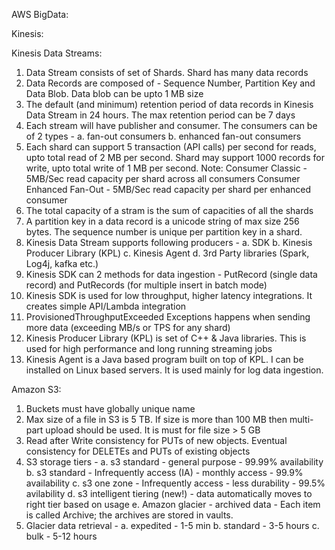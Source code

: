 AWS BigData:

Kinesis:

Kinesis Data Streams:

1. Data Stream consists of set of Shards. Shard has many data records
2. Data Records are composed of - Sequence Number, Partition Key and Data Blob. Data blob can be upto 1 MB size
3. The default (and minimum) retention period of data records in Kinesis Data Stream in 24 hours. The max retention period can be 7 days
4. Each stream will have publisher and consumer. The consumers can be of 2 types - 
      a. fan-out consumers
      b. enhanced fan-out consumers
5. Each shard can support 5 transaction (API calls) per second for reads, upto total read of 2 MB per second. Shard may support 1000 records for write, upto total write of 1 MB per second.
Note: Consumer Classic - 5MB/Sec read capacity per shard across all consumers
      Consumer Enhanced Fan-Out - 5MB/Sec read capacity per shard per enhanced consumer
6. The total capacity of a stram is the sum of capacities of all the shards
7. A partition key in a data record is a unicode string of max size 256 bytes. The sequence number is unique per partition key in a shard.
8. Kinesis Data Stream supports following producers -
      a. SDK
      b. Kinesis Producer Library (KPL)
      c. Kinesis Agent
      d. 3rd Party libraries (Spark, Log4j, kafka etc.)
9. Kinesis SDK can 2 methods for data ingestion - PutRecord (single data record) and PutRecords (for multiple insert in batch mode)
10. Kinesis SDK is used for low throughput, higher latency integrations. It creates simple API/Lambda integration
11. ProvisionedThroughputExceeded Exceptions happens when sending more data (exceeding MB/s or TPS for any shard)
12. Kinesis Producer Library (KPL) is set of C++ & Java libraries. This is used for high performance and long running streaming jobs
13. Kinesis Agent is a Java based program built on top of KPL. I can be installed on Linux based servers. It is used mainly for log data ingestion.



Amazon S3:

1. Buckets must have globally unique name
2. Max size of a file in S3 is 5 TB. If size is more than 100 MB then multi-part upload should be used. It is must for file size > 5 GB
3. Read after Write consistency for PUTs of new objects. Eventual consistency for DELETEs and PUTs of existing objects
4. S3 storage tiers -
      a. s3 standard - general purpose - 99.99% availability
      b. s3 standard - Infrequently access (IA) - monthly access - 99.9% availability
      c. s3 one zone - Infrequently access - less durability - 99.5% avilability
      d. s3 intelligent tiering (new!) - data automatically moves to right tier based on usage
      e. Amazon glacier - archived data - Each item is called Archive; the archives are stored in vaults.
5. Glacier data retrieval -
      a. expedited - 1-5 min
      b. standard - 3-5 hours
      c. bulk - 5-12 hours


